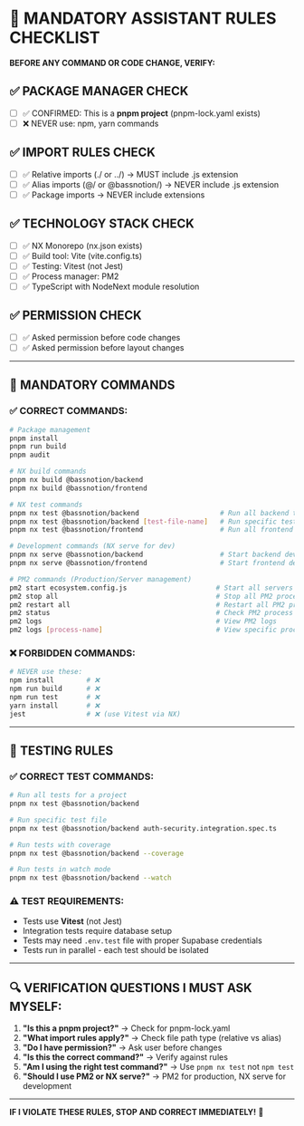 # 🚨 MANDATORY ASSISTANT RULES CHECKLIST

**BEFORE ANY COMMAND OR CODE CHANGE, VERIFY:**

## ✅ **PACKAGE MANAGER CHECK**

- [ ] ✅ CONFIRMED: This is a **pnpm project** (pnpm-lock.yaml exists)
- [ ] ❌ NEVER use: npm, yarn commands

## ✅ **IMPORT RULES CHECK**

- [ ] ✅ Relative imports (./ or ../) → MUST include .js extension
- [ ] ✅ Alias imports (@/ or @bassnotion/) → NEVER include .js extension
- [ ] ✅ Package imports → NEVER include extensions

## ✅ **TECHNOLOGY STACK CHECK**

- [ ] ✅ NX Monorepo (nx.json exists)
- [ ] ✅ Build tool: Vite (vite.config.ts)
- [ ] ✅ Testing: Vitest (not Jest)
- [ ] ✅ Process manager: PM2
- [ ] ✅ TypeScript with NodeNext module resolution

## ✅ **PERMISSION CHECK**

- [ ] ✅ Asked permission before code changes
- [ ] ✅ Asked permission before layout changes

---

## 🚨 **MANDATORY COMMANDS**

### ✅ **CORRECT COMMANDS:**

```bash
# Package management
pnpm install
pnpm run build
pnpm audit

# NX build commands
pnpm nx build @bassnotion/backend
pnpm nx build @bassnotion/frontend

# NX test commands
pnpm nx test @bassnotion/backend                    # Run all backend tests
pnpm nx test @bassnotion/backend [test-file-name]   # Run specific test file
pnpm nx test @bassnotion/frontend                   # Run all frontend tests

# Development commands (NX serve for dev)
pnpm nx serve @bassnotion/backend                   # Start backend dev server
pnpm nx serve @bassnotion/frontend                  # Start frontend dev server

# PM2 commands (Production/Server management)
pm2 start ecosystem.config.js                      # Start all servers via PM2
pm2 stop all                                       # Stop all PM2 processes
pm2 restart all                                    # Restart all PM2 processes
pm2 status                                         # Check PM2 process status
pm2 logs                                           # View PM2 logs
pm2 logs [process-name]                            # View specific process logs
```

### ❌ **FORBIDDEN COMMANDS:**

```bash
# NEVER use these:
npm install        # ❌
npm run build      # ❌
npm run test       # ❌
yarn install       # ❌
jest               # ❌ (use Vitest via NX)
```

---

## 🧪 **TESTING RULES**

### ✅ **CORRECT TEST COMMANDS:**

```bash
# Run all tests for a project
pnpm nx test @bassnotion/backend

# Run specific test file
pnpm nx test @bassnotion/backend auth-security.integration.spec.ts

# Run tests with coverage
pnpm nx test @bassnotion/backend --coverage

# Run tests in watch mode
pnpm nx test @bassnotion/backend --watch
```

### ⚠️ **TEST REQUIREMENTS:**

- Tests use **Vitest** (not Jest)
- Integration tests require database setup
- Tests may need `.env.test` file with proper Supabase credentials
- Tests run in parallel - each test should be isolated

---

## 🔍 **VERIFICATION QUESTIONS I MUST ASK MYSELF:**

1. **"Is this a pnpm project?"** → Check for pnpm-lock.yaml
2. **"What import rules apply?"** → Check file path type (relative vs alias)
3. **"Do I have permission?"** → Ask user before changes
4. **"Is this the correct command?"** → Verify against rules
5. **"Am I using the right test command?"** → Use `pnpm nx test` not `npm test`
6. **"Should I use PM2 or NX serve?"** → PM2 for production, NX serve for development

---

**IF I VIOLATE THESE RULES, STOP AND CORRECT IMMEDIATELY!** 🛑
